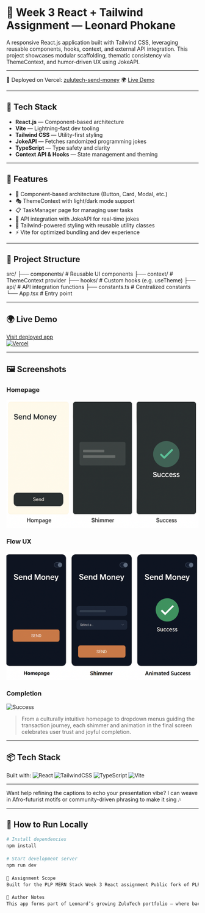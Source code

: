 # 🌟 Week 3 React + Tailwind Assignment — Leonard Phokane

A responsive React.js application built with Tailwind CSS, leveraging reusable components, hooks, context, and external API integration. This project showcases modular scaffolding, thematic consistency via ThemeContext, and humor-driven UX using JokeAPI.

---

🚀 Deployed on Vercel: [zulutech-send-money](https://vercel.com/leonard-phokanes-projects/zulutech-send-money)
🌍 [Live Demo](https://zulutech-send-money.vercel.app)



---

## 🚀 Tech Stack

- **React.js** — Component-based architecture
- **Vite** — Lightning-fast dev tooling
- **Tailwind CSS** — Utility-first styling
- **JokeAPI** — Fetches randomized programming jokes
- **TypeScript** — Type safety and clarity
- **Context API & Hooks** — State management and theming

---

## 🧩 Features

- 🧱 Component-based architecture (Button, Card, Modal, etc.)
- 🎭 ThemeContext with light/dark mode support
- 📋 TaskManager page for managing user tasks
- 🤪 API integration with JokeAPI for real-time jokes
- 💅 Tailwind-powered styling with reusable utility classes
- ⚡️ Vite for optimized bundling and dev experience


---

## 📁 Project Structure

src/ ├── components/ # Reusable UI components ├── context/ # ThemeContext provider ├── hooks/ # Custom hooks (e.g. useTheme) ├── api/ # API integration functions ├── constants.ts # Centralized constants └── App.tsx # Entry point


---

## 🌍 Live Demo

[Visit deployed app](https://zulutech-fintech.vercel.app)  
[![Vercel](https://vercelbadge.vercel.app/api/leonard-phokanes-projects/zulutech-fintech)](https://zulutech-fintech.vercel.app)




---
 
## 🖼️ Screenshots

### Homepage
![Homepage](src/assets/home.png)

### Flow UX
![Shimmer Transition](src/assets/shimmer.png)

### Completion
![Success](src/assets/success.png)


> From a culturally intuitive homepage to dropdown menus guiding the transaction journey, each shimmer and animation in the final screen celebrates user trust and joyful completion.

---

## 📦 Tech Stack

Built with:
![React](https://img.shields.io/badge/-React-61DAFB?logo=react&logoColor=white)
![TailwindCSS](https://img.shields.io/badge/-TailwindCSS-38B2AC?logo=tailwind-css&logoColor=white)
![TypeScript](https://img.shields.io/badge/-TypeScript-007ACC?logo=typescript&logoColor=white)
![Vite](https://img.shields.io/badge/-Vite-646CFF?logo=vite&logoColor=white)


---

Want help refining the captions to echo your presentation vibe? I can weave in Afro-futurist motifs or community-driven phrasing to make it sing 🎶


---

## 🧪 How to Run Locally

```bash
# Install dependencies
npm install

# Start development server
npm run dev

📜 Assignment Scope
Built for the PLP MERN Stack Week 3 React assignment Public fork of PLP Classroom Repo

📌 Author Notes
This app forms part of Leonard’s growing ZuluTech portfolio — where backend logic meets frontend charm, and modularity is more than a buzzword. Built with resilience, tested with laughter.